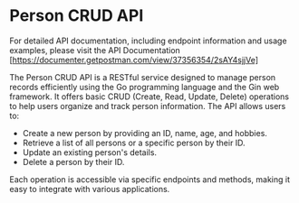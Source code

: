 # Person CRUD API

For detailed API documentation, including endpoint information and usage examples, please visit the API Documentation [https://documenter.getpostman.com/view/37356354/2sAY4sjjVe]

The Person CRUD API is a RESTful service designed to manage person records efficiently using the Go programming language and the Gin web framework. It offers basic CRUD (Create, Read, Update, Delete) operations to help users organize and track person information. The API allows users to:

- Create a new person by providing an ID, name, age, and hobbies.
- Retrieve a list of all persons or a specific person by their ID.
- Update an existing person's details.
- Delete a person by their ID.

Each operation is accessible via specific endpoints and methods, making it easy to integrate with various applications.